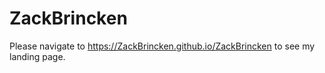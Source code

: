 # ZackBrincken

Please navigate to https://ZackBrincken.github.io/ZackBrincken to see my landing page.
